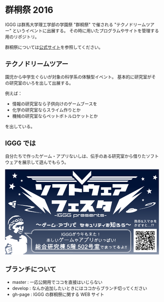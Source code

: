 # 群桐祭 2016

IGGG は群馬大学理工学部の学園祭 "群桐祭" で催される "テクノドリームツアー" というイベントに出展する。
その時に用いたプログラムやサイトを管理する用のリポジトリ。

群桐祭については[公式サイト](http://guntohfes.com/)を参照してください。

## テクノドリームツアー

園児から中学生ぐらいが対象の科学系の体験型イベント。
基本的に研究室がその研究室のいろを出して出展する。

例えば：

- 情報の研究室なら子供向けのゲームブースを
- 化学の研究室ならスライム作りとか
- 機械の研究室ならペットボトルロケットとか

を出している。

## IGGG では

自分たちで作ったゲーム・アプリないしは、伝手のある研究室から借りたソフトウェアを展示して遊んでもらう。

![image](./fig/leaflet.png)

## ブランチについて

- master : 一応公開用でココを直接はいじらない
- develop : なんか追加したいときにはココからブランチ切ってください
- gh-page : IGGG の群桐祭に関する WEB サイト
